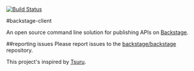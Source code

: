 [![Build Status](https://travis-ci.org/backstage/backstage-client.png?branch=master)](https://travis-ci.org/backstage/backstage-client)

#backstage-client

An open source command line solution for publishing APIs on [Backstage](https://github.com/backstage/backstage).

##reporting issues
Please report issues to the
[backstage/backstage](https://github.com/backstage/backstage/issues) repository.

This project's inspired by [Tsuru](https://github.com/tsuru/tsuru).
